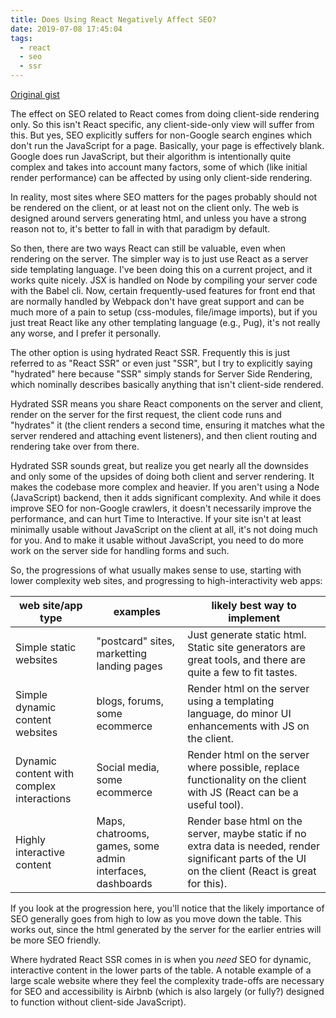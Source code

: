 ```yaml
---
title: Does Using React Negatively Affect SEO?
date: 2019-07-08 17:45:04
tags:
  - react
  - seo
  - ssr
---
```

[Original gist](https://gist.github.com/samsch/c97e955782e5a2eeb726cf44d450cd6f)

The effect on SEO related to React comes from doing client-side rendering only. So this isn't React specific, any client-side-only view will suffer from this. But yes, SEO explicitly suffers for non-Google search engines which don't run the JavaScript for a page. Basically, your page is effectively blank. Google does run JavaScript, but their algorithm is intentionally quite complex and takes into account many factors, some of which (like initial render performance) can be affected by using only client-side rendering.

In reality, most sites where SEO matters for the pages probably should not be rendered on the client, or at least not on the client only. The web is designed around servers generating html, and unless you have a strong reason not to, it's better to fall in with that paradigm by default.

So then, there are two ways React can still be valuable, even when rendering on the server. The simpler way is to just use React as a server side templating language. I've been doing this on a current project, and it works quite nicely. JSX is handled on Node by compiling your server code with the Babel cli. Now, certain frequently-used features for front end that are normally handled by Webpack don't have great support and can be much more of a pain to setup (css-modules, file/image imports), but if you just treat React like any other templating language (e.g., Pug), it's not really any worse, and I prefer it personally.

The other option is using hydrated React SSR. Frequently this is just referred to as "React SSR" or even just "SSR", but I try to explicitly saying "hydrated" here because "SSR" simply stands for Server Side Rendering, which nominally describes basically anything that isn't client-side rendered.

Hydrated SSR means you share React components on the server and client, render on the server for the first request, the client code runs and "hydrates" it (the client renders a second time, ensuring it matches what the server rendered and attaching event listeners), and then client routing and rendering take over from there.

Hydrated SSR sounds great, but realize you get nearly all the downsides and only some of the upsides of doing both client and server rendering. It makes the codebase more complex and heavier. If you aren't using a Node (JavaScript) backend, then it adds significant complexity. And while it does improve SEO for non-Google crawlers, it doesn't necessarily improve the performance, and can hurt Time to Interactive. If your site isn't at least minimally usable without JavaScript on the client at all, it's not doing much for you. And to make it usable without JavaScript, you need to do more work on the server side for handling forms and such.

So, the progressions of what usually makes sense to use, starting with lower complexity web sites, and progressing to high-interactivity web apps:

web site/app type | examples | likely best way to implement
--- | --- | ---
Simple static websites | "postcard" sites, marketting landing pages | Just generate static html. Static site generators are great tools, and there are quite a few to fit tastes.
Simple dynamic content websites | blogs, forums, some ecommerce | Render html on the server using a templating language, do minor UI enhancements with JS on the client.
Dynamic content with complex interactions | Social media, some ecommerce | Render html on the server where possible, replace functionality on the client with JS (React can be a useful tool).
Highly interactive content | Maps, chatrooms, games, some admin interfaces, dashboards | Render base html on the server, maybe static if no extra data is needed, render significant parts of the UI on the client (React is great for this).

If you look at the progression here, you'll notice that the likely importance of SEO generally goes from high to low as you move down the table. This works out, since the html generated by the server for the earlier entries will be more SEO friendly.

Where hydrated React SSR comes in is when you *need* SEO for dynamic, interactive content in the lower parts of the table. A notable example of a large scale website where they feel the complexity trade-offs are necessary for SEO and accessibility is Airbnb (which is also largely (or fully?) designed to function without client-side JavaScript).
